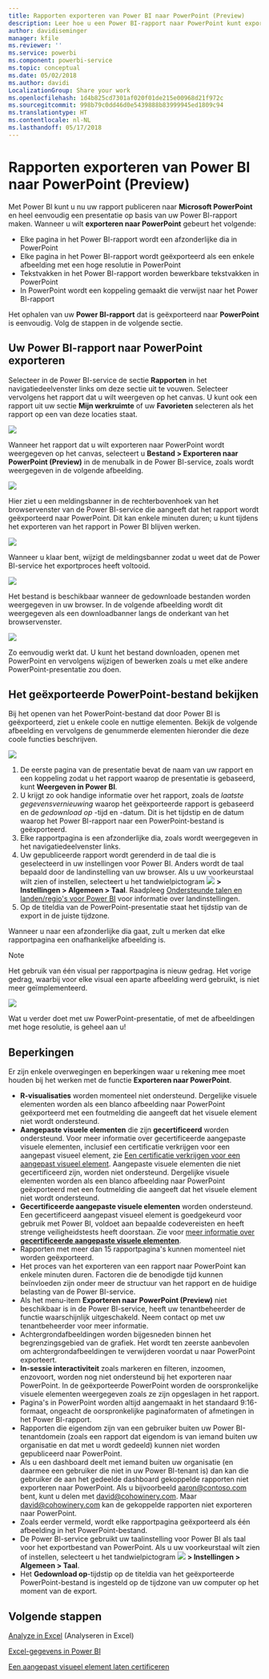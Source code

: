 ```yaml
---
title: Rapporten exporteren van Power BI naar PowerPoint (Preview)
description: Leer hoe u een Power BI-rapport naar PowerPoint kunt exporteren.
author: davidiseminger
manager: kfile
ms.reviewer: ''
ms.service: powerbi
ms.component: powerbi-service
ms.topic: conceptual
ms.date: 05/02/2018
ms.author: davidi
LocalizationGroup: Share your work
ms.openlocfilehash: 1d4b825cd7301af020f01de215e00968d21f972c
ms.sourcegitcommit: 998b79c0dd46d0e5439888b83999945ed1809c94
ms.translationtype: HT
ms.contentlocale: nl-NL
ms.lasthandoff: 05/17/2018
---
```

# <a name="export-reports-from-power-bi-to-powerpoint-preview"></a>Rapporten exporteren van Power BI naar PowerPoint (Preview)
Met Power BI kunt u nu uw rapport publiceren naar **Microsoft PowerPoint** en heel eenvoudig een presentatie op basis van uw Power BI-rapport maken. Wanneer u wilt **exporteren naar PowerPoint** gebeurt het volgende:

* Elke pagina in het Power BI-rapport wordt een afzonderlijke dia in PowerPoint
* Elke pagina in het Power BI-rapport wordt geëxporteerd als een enkele afbeelding met een hoge resolutie in PowerPoint
* Tekstvakken in het Power BI-rapport worden bewerkbare tekstvakken in PowerPoint
* In PowerPoint wordt een koppeling gemaakt die verwijst naar het Power BI-rapport

Het ophalen van uw **Power BI-rapport** dat is geëxporteerd naar **PowerPoint** is eenvoudig. Volg de stappen in de volgende sectie.

## <a name="how-to-export-your-power-bi-report-to-powerpoint"></a>Uw Power BI-rapport naar PowerPoint exporteren
Selecteer in de Power BI-service de sectie **Rapporten** in het navigatiedeelvenster links om deze sectie uit te vouwen. Selecteer vervolgens het rapport dat u wilt weergeven op het canvas. U kunt ook een rapport uit uw sectie **Mijn werkruimte** of uw **Favorieten** selecteren als het rapport op een van deze locaties staat.

![](media/service-publish-to-powerpoint/powerbi_to_powerpoint_0.png)

Wanneer het rapport dat u wilt exporteren naar PowerPoint wordt weergegeven op het canvas, selecteert u **Bestand > Exporteren naar PowerPoint (Preview)** in de menubalk in de Power BI-service, zoals wordt weergegeven in de volgende afbeelding.

![](media/service-publish-to-powerpoint/powerbi_to_powerpoint_1.png)

Hier ziet u een meldingsbanner in de rechterbovenhoek van het browservenster van de Power BI-service die aangeeft dat het rapport wordt geëxporteerd naar PowerPoint. Dit kan enkele minuten duren; u kunt tijdens het exporteren van het rapport in Power BI blijven werken.

![](media/service-publish-to-powerpoint/powerbi_to_powerpoint_2.png)

Wanneer u klaar bent, wijzigt de meldingsbanner zodat u weet dat de Power BI-service het exportproces heeft voltooid.

![](media/service-publish-to-powerpoint/powerbi_to_powerpoint_3.png)

Het bestand is beschikbaar wanneer de gedownloade bestanden worden weergegeven in uw browser. In de volgende afbeelding wordt dit weergegeven als een downloadbanner langs de onderkant van het browservenster.

![](media/service-publish-to-powerpoint/powerbi_to_powerpoint_4.png)

Zo eenvoudig werkt dat. U kunt het bestand downloaden, openen met PowerPoint en vervolgens wijzigen of bewerken zoals u met elke andere PowerPoint-presentatie zou doen.

## <a name="checking-out-your-exported-powerpoint-file"></a>Het geëxporteerde PowerPoint-bestand bekijken
Bij het openen van het PowerPoint-bestand dat door Power BI is geëxporteerd, ziet u enkele coole en nuttige elementen. Bekijk de volgende afbeelding en vervolgens de genummerde elementen hieronder die deze coole functies beschrijven.

![](media/service-publish-to-powerpoint/powerbi_to_powerpoint_5.png)

1. De eerste pagina van de presentatie bevat de naam van uw rapport en een koppeling zodat u het rapport waarop de presentatie is gebaseerd, kunt **Weergeven in Power BI**.
2. U krijgt zo ook handige informatie over het rapport, zoals de *laatste gegevensvernieuwing* waarop het geëxporteerde rapport is gebaseerd en de *gedownload op* -tijd en -datum. Dit is het tijdstip en de datum waarop het Power BI-rapport naar een PowerPoint-bestand is geëxporteerd.
3. Elke rapportpagina is een afzonderlijke dia, zoals wordt weergegeven in het navigatiedeelvenster links.
4. Uw gepubliceerde rapport wordt gerenderd in de taal die is geselecteerd in uw instellingen voor Power BI. Anders wordt de taal bepaald door de landinstelling van uw browser. Als u uw voorkeurstaal wilt zien of instellen, selecteert u het tandwielpictogram ![](media/service-report-subscribe/power-bi-settings-icon.png) **> Instellingen > Algemeen > Taal**. Raadpleeg [Ondersteunde talen en landen/regio's voor Power BI](supported-languages-countries-regions.md) voor informatie over landinstellingen.
5. Op de titeldia van de PowerPoint-presentatie staat het tijdstip van de export in de juiste tijdzone.

Wanneer u naar een afzonderlijke dia gaat, zult u merken dat elke rapportpagina een onafhankelijke afbeelding is.

>[!NOTE]
> Het gebruik van één visual per rapportpagina is nieuw gedrag. Het vorige gedrag, waarbij voor elke visual een aparte afbeelding werd gebruikt, is niet meer geïmplementeerd. 
 

![](media/service-publish-to-powerpoint/powerbi_to_powerpoint_6.png)

Wat u verder doet met uw PowerPoint-presentatie, of met de afbeeldingen met hoge resolutie, is geheel aan u!

## <a name="limitations"></a>Beperkingen
Er zijn enkele overwegingen en beperkingen waar u rekening mee moet houden bij het werken met de functie **Exporteren naar PowerPoint**.

* **R-visualisaties** worden momenteel niet ondersteund. Dergelijke visuele elementen worden als een blanco afbeelding naar PowerPoint geëxporteerd met een foutmelding die aangeeft dat het visuele element niet wordt ondersteund.
* **Aangepaste visuele elementen** die zijn **gecertificeerd** worden ondersteund. Voor meer informatie over gecertificeerde aangepaste visuele elementen, inclusief een certificatie verkrijgen voor een aangepast visueel element, zie [Een certificatie verkrijgen voor een aangepast visueel element](power-bi-custom-visuals-certified.md). Aangepaste visuele elementen die niet gecertificeerd zijn, worden niet ondersteund. Dergelijke visuele elementen worden als een blanco afbeelding naar PowerPoint geëxporteerd met een foutmelding die aangeeft dat het visuele element niet wordt ondersteund.
* **Gecertificeerde aangepaste visuele elementen** worden ondersteund. Een gecertificeerd aangepast visueel element is goedgekeurd voor gebruik met Power BI, voldoet aan bepaalde codevereisten en heeft strenge veiligheidstests heeft doorstaan. Zie voor [meer informatie over **gecertificeerde aangepaste visuele elementen**](power-bi-custom-visuals-certified.md).
* Rapporten met meer dan 15 rapportpagina's kunnen momenteel niet worden geëxporteerd.
* Het proces van het exporteren van een rapport naar PowerPoint kan enkele minuten duren. Factoren die de benodigde tijd kunnen beïnvloeden zijn onder meer de structuur van het rapport en de huidige belasting van de Power BI-service.
* Als het menu-item **Exporteren naar PowerPoint (Preview)** niet beschikbaar is in de Power BI-service, heeft uw tenantbeheerder de functie waarschijnlijk uitgeschakeld. Neem contact op met uw tenantbeheerder voor meer informatie.
* Achtergrondafbeeldingen worden bijgesneden binnen het begrenzingsgebied van de grafiek. Het wordt ten zeerste aanbevolen om achtergrondafbeeldingen te verwijderen voordat u naar PowerPoint exporteert.
* **In-sessie interactiviteit** zoals markeren en filteren, inzoomen, enzovoort, worden nog niet ondersteund bij het exporteren naar PowerPoint. In de geëxporteerde PowerPoint worden de oorspronkelijke visuele elementen weergegeven zoals ze zijn opgeslagen in het rapport.
* Pagina's in PowerPoint worden altijd aangemaakt in het standaard 9:16-formaat, ongeacht de oorspronkelijke paginaformaten of afmetingen in het Power BI-rapport.
* Rapporten die eigendom zijn van een gebruiker buiten uw Power BI-tenantdomein (zoals een rapport dat eigendom is van iemand buiten uw organisatie en dat met u wordt gedeeld) kunnen niet worden gepubliceerd naar PowerPoint.
* Als u een dashboard deelt met iemand buiten uw organisatie (en daarmee een gebruiker die niet in uw Power BI-tenant is) dan kan die gebruiker de aan het gedeelde dashboard gekoppelde rapporten niet exporteren naar PowerPoint. Als u bijvoorbeeld aaron@contoso.com bent, kunt u delen met david@cohowinery.com. Maar david@cohowinery.com kan de gekoppelde rapporten niet exporteren naar PowerPoint.
* Zoals eerder vermeld, wordt elke rapportpagina geëxporteerd als één afbeelding in het PowerPoint-bestand.
* De Power BI-service gebruikt uw taalinstelling voor Power BI als taal voor het exportbestand van PowerPoint. Als u uw voorkeurstaal wilt zien of instellen, selecteert u het tandwielpictogram ![](media/service-report-subscribe/power-bi-settings-icon.png) **> Instellingen > Algemeen > Taal**.
* Het **Gedownload op**-tijdstip op de titeldia van het geëxporteerde PowerPoint-bestand is ingesteld op de tijdzone van uw computer op het moment van de export.

## <a name="next-steps"></a>Volgende stappen
[Analyze in Excel](service-analyze-in-excel.md) (Analyseren in Excel)

[Excel-gegevens in Power BI](service-excel-workbook-files.md)

[Een aangepast visueel element laten certificeren](power-bi-custom-visuals-certified.md)

